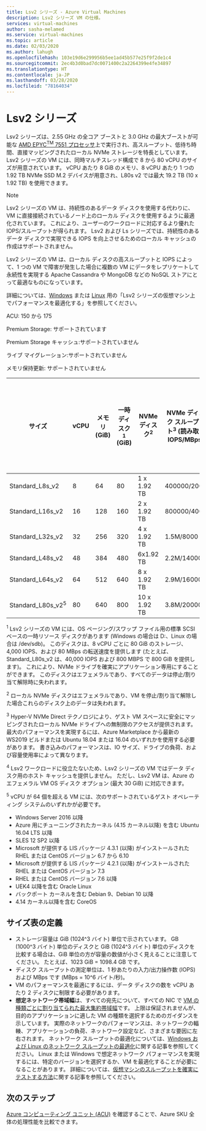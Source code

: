 ```yaml
---
title: Lsv2 シリーズ - Azure Virtual Machines
description: Lsv2 シリーズ VM の仕様。
services: virtual-machines
author: sasha-melamed
ms.service: virtual-machines
ms.topic: article
ms.date: 02/03/2020
ms.author: lahugh
ms.openlocfilehash: 103e19d6e299956b5ee1ad45b577e25f9f2de1c4
ms.sourcegitcommit: 2ec4b3d0bad7dc0071400c2a2264399e4fe34897
ms.translationtype: HT
ms.contentlocale: ja-JP
ms.lasthandoff: 03/28/2020
ms.locfileid: "78164034"
---
```

# <a name="lsv2-series"></a>Lsv2 シリーズ

Lsv2 シリーズは、2.55 GHz の全コア ブーストと 3.0 GHz の最大ブーストが可能な [AMD EPYC<sup>TM</sup> 7551 プロセッサ](https://www.amd.com/en/products/epyc-7000-series)上で実行され、高スループット、低待ち時間、直接マッピングされたローカル NVMe ストレージを特長としています。 Lsv2 シリーズの VM には、同時マルチスレッド構成で 8 から 80 vCPU のサイズが用意されています。  vCPU あたり 8 GiB のメモリ、8 vCPU あたり 1 つの 1.92 TB NVMe SSD M.2 デバイスが用意され、L80s v2 では最大 19.2 TB (10 x 1.92 TB) を使用できます。

> [!NOTE]
> Lsv2 シリーズの VM は、持続性のあるデータ ディスクを使用する代わりに、VM に直接接続されているノード上のローカル ディスクを使用するように最適化されています。 これにより、ユーザーのワークロードに対応するより優れた IOPS/スループットが得られます。 Lsv2 および Ls シリーズでは、持続性のあるデータ ディスクで実現できる IOPS を向上させるためのローカル キャッシュの作成はサポートされません。
>
> Lsv2 シリーズの VM は、ローカル ディスクの高スループットと IOPS によって、1 つの VM で障害が発生した場合に複数の VM にデータをレプリケートして永続性を実現する Apache Cassandra や MongoDB などの NoSQL ストアにとって最適なものになっています。
>
> 詳細については、[Windows](../virtual-machines/windows/storage-performance.md) または [Linux](../virtual-machines/linux/storage-performance.md) 用の「Lsv2 シリーズの仮想マシン上でパフォーマンスを最適化する」を参照してください。  

ACU: 150 から 175

Premium Storage: サポートされています

Premium Storage キャッシュ:サポートされていません

ライブ マイグレーション:サポートされていません

メモリ保持更新: サポートされていません

| サイズ | vCPU | メモリ (GiB) | 一時ディスク<sup>1</sup> (GiB) | NVMe ディスク<sup>2</sup> | NVMe ディスク スループット<sup>3</sup> (読み取り IOPS/MBps) | キャッシュ不使用時の最大データ ディスク スループット (IOPs/MBps)<sup>4</sup> | 最大データ ディスク数 | 最大 NIC 数/想定ネットワーク帯域幅 (Mbps) |
|---|---|---|---|---|---|---|---|---|
| Standard_L8s_v2   |  8 |  64 |  80 |  1 x 1.92 TB  | 400000/2000  | 8000/160   | 16 | 2/3200   |
| Standard_L16s_v2  | 16 | 128 | 160 |  2 x 1.92 TB  | 800000/4000  | 16000/320  | 32 | 4/6400   |
| Standard_L32s_v2  | 32 | 256 | 320 |  4 x 1.92 TB  | 1.5M/8000    | 32000/640  | 32 | 8/12800  |
| Standard_L48s_v2  | 48 | 384 | 480 |  6x1.92 TB  | 2.2M/14000   | 48000/960  | 32 | 8/16000+ |
| Standard_L64s_v2  | 64 | 512 | 640 |  8 x 1.92 TB  | 2.9M/16000   | 64000/1280 | 32 | 8/16000+ |
| Standard_L80s_v2<sup>5</sup> | 80 | 640 | 800 | 10 x 1.92 TB | 3.8M/20000 | 80000/1400 | 32 | 8/16000+ |

<sup>1</sup> Lsv2 シリーズの VM には、OS ページング/スワップ ファイル用の標準 SCSI ベースの一時リソース ディスクがあります (Windows の場合は D:、Linux の場合は /dev/sdb)。 このディスクは、8 vCPU ごとに 80 GiB のストレージ、4,000 IOPS、および 80 MBps の転送速度を提供します (たとえば、Standard_L80s_v2 は、40,000 IOPS および 800 MBPS で 800 GiB を提供します)。 これにより、NVMe ドライブを確実にアプリケーション専用にすることができます。 このディスクはエフェメラルであり、すべてのデータは停止/割り当て解除時に失われます。

<sup>2</sup> ローカル NVMe ディスクはエフェメラルであり、VM を停止/割り当て解除した場合これらのディスク上のデータは失われます。

<sup>3</sup> Hyper-V NVMe Direct テクノロジにより、ゲスト VM スペースに安全にマッピングされたローカル NVMe ドライブへの無制限のアクセスが提供されます。  最大のパフォーマンスを実現するには、Azure Marketplace から最新の WS2019 ビルドまたは Ubuntu 18.04 または 16.04 のいずれかを使用する必要があります。  書き込みのパフォーマンスは、IO サイズ、ドライブの負荷、および容量使用率によって異なります。

<sup>4</sup> Lsv2 ワークロードに役立たないため、Lsv2 シリーズの VM ではデータ ディスク用のホスト キャッシュを提供しません。  ただし、Lsv2 VM は、Azure のエフェメラル VM OS ディスク オプション (最大 30 GiB) に対応できます。

<sup>5</sup> vCPU が 64 個を超える VM には、次のサポートされているゲスト オペレーティング システムのいずれかが必要です。

- Windows Server 2016 以降
- Azure 用にチューニングされたカーネル (4.15 カーネル以降) を含む Ubuntu 16.04 LTS 以降
- SLES 12 SP2 以降
- Microsoft が提供する LIS パッケージ 4.3.1 (以降) がインストールされた RHEL または CentOS バージョン 6.7 から 6.10
- Microsoft が提供する LIS パッケージ 4.2.1 (以降) がインストールされた RHEL または CentOS バージョン 7.3
- RHEL または CentOS バージョン 7.6 以降
- UEK4 以降を含む Oracle Linux
- バックポート カーネルを含む Debian 9、Debian 10 以降
- 4\.14 カーネル以降を含む CoreOS

## <a name="size-table-definitions"></a>サイズ表の定義

- ストレージ容量は GiB (1024^3 バイト) 単位で示されています。 GB (1000^3 バイト) 単位のディスクと GiB (1024^3 バイト) 単位のディスクを比較する場合は、GiB 単位の方が容量の数値が小さく見えることに注意してください。 たとえば、1023 GiB = 1098.4 GB です。
- ディスク スループットの測定単位は、1 秒あたりの入力/出力操作数 (IOPS) および MBps です (MBps = 10^6 バイト/秒)。
- VM のパフォーマンスを最適にするには、データ ディスクの数を vCPU あたり 2 ディスクに制限する必要があります。
- **想定ネットワーク帯域幅**は、すべての宛先について、すべての NIC で [VM の種類ごとに割り当てられた最大集約帯域幅](../virtual-network/virtual-machine-network-throughput.md)です。 上限は保証されませんが、目的のアプリケーションに適した VM の種類を選択するためのガイダンスを示しています。 実際のネットワークのパフォーマンスは、ネットワークの輻輳、アプリケーションの負荷、ネットワーク設定など、さまざまな要因に左右されます。 ネットワーク スループットの最適化については、[Windows および Linux のネットワーク スループットの最適化](../virtual-network/virtual-network-optimize-network-bandwidth.md)に関する記事を参照してください。 Linux または Windows で想定ネットワーク パフォーマンスを実現するには、特定のバージョンを選択するか、VM を最適化することが必要になることがあります。 詳細については、[仮想マシンのスループットを確実にテストする方法](../virtual-network/virtual-network-bandwidth-testing.md)に関する記事を参照してください。

## <a name="next-steps"></a>次のステップ

[Azure コンピューティング ユニット (ACU)](acu.md) を確認することで、Azure SKU 全体の処理性能を比較できます。
